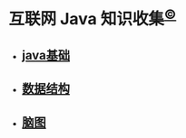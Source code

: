 # 互联网 Java 知识收集<sup>[©](https://github.com/leej0hn)</sup>

- ## [java基础](Java基础/Java基础.md)
- ## [数据结构](数据结构/数据结构.md)

- ## [脑图](http://note.youdao.com/noteshare?id=11ee997ad64e2df2e4e3015407cf023b)